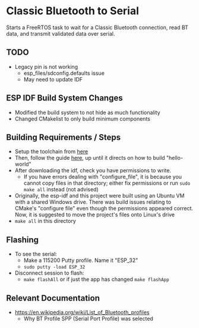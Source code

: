 # Classic Bluetooth to Serial
Starts a FreeRTOS task to wait for a Classic Bluetooth connection, read BT data,
and transmit validated data over serial.

## TODO
* Legacy pin is not working 
    * esp_files/sdconfig.defaults issue
    * May need to update IDF

## ESP IDF Build System Changes
* Modified the build system to not hide as much functionality
* Changed CMakelist to only build minimum components

## Building Requirements / Steps
* Setup the toolchain from [here](https://docs.espressif.com/projects/esp-idf/en/latest/get-started/linux-setup.html)
* Then, follow the guide [here](https://docs.espressif.com/projects/esp-idf/en/latest/get-started/), up until it directs on how to build "hello-world"
* After downloading the idf, check you have permissions to write.
    * If you have errors dealing with "configure_file", it is because you cannot
    copy files in that directory; either fix permissions or run `sudo make all`
    instead (not advised)
* Originally, the esp-idf and this project were built using an Ubuntu VM with 
a shared Windows drive. There was build issues relating to CMake's "configure file" 
even though the permissions appeared correct. Now, it is suggested to move the
project's files onto Linux's drive
* `make all` in this directory

## Flashing
* To see the serial:
    * Make a 115200 Putty profile. Name it "ESP_32"
    * `sudo putty -load ESP_32`
* Disconnect session to flash:
    * `make flashAll` or if just the app has changed `make flashApp`

## Relevant Documentation
* https://en.wikipedia.org/wiki/List_of_Bluetooth_profiles
    * Why BT Profile SPP (Serial Port Profile) was selected